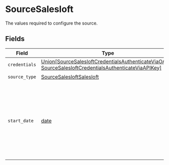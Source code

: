 # SourceSalesloft

The values required to configure the source.


## Fields

| Field                                                                                                                                                          | Type                                                                                                                                                           | Required                                                                                                                                                       | Description                                                                                                                                                    | Example                                                                                                                                                        |
| -------------------------------------------------------------------------------------------------------------------------------------------------------------- | -------------------------------------------------------------------------------------------------------------------------------------------------------------- | -------------------------------------------------------------------------------------------------------------------------------------------------------------- | -------------------------------------------------------------------------------------------------------------------------------------------------------------- | -------------------------------------------------------------------------------------------------------------------------------------------------------------- |
| `credentials`                                                                                                                                                  | [Union[SourceSalesloftCredentialsAuthenticateViaOAuth, SourceSalesloftCredentialsAuthenticateViaAPIKey]](../../models/shared/sourcesalesloftcredentials.md)    | :heavy_check_mark:                                                                                                                                             | N/A                                                                                                                                                            |                                                                                                                                                                |
| `source_type`                                                                                                                                                  | [SourceSalesloftSalesloft](../../models/shared/sourcesalesloftsalesloft.md)                                                                                    | :heavy_check_mark:                                                                                                                                             | N/A                                                                                                                                                            |                                                                                                                                                                |
| `start_date`                                                                                                                                                   | [date](https://docs.python.org/3/library/datetime.html#date-objects)                                                                                           | :heavy_check_mark:                                                                                                                                             | The date from which you'd like to replicate data for Salesloft API, in the format YYYY-MM-DDT00:00:00Z. All data generated after this date will be replicated. | 2020-11-16T00:00:00Z                                                                                                                                           |